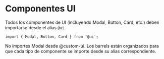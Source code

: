 # Componentes UI

Todos los componentes de UI (incluyendo Modal, Button, Card, etc.) deben importarse desde el alias `@ui`.

```tsx
import { Modal, Button, Card } from '@ui';
```

No importes Modal desde @custom-ui. Los barrels están organizados para que cada tipo de componente se importe desde su alias correspondiente.
